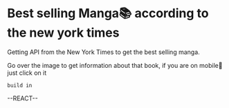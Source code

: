 <h1>Best selling Manga📚 according to the new york times</h1>

<p>Getting API from the New York Times to get the best selling manga.</p>
<p>Go over the image to get information about that book, if you are on mobile📴 just click on it</p>
<code>build in</code>

<p>--REACT--</p>
